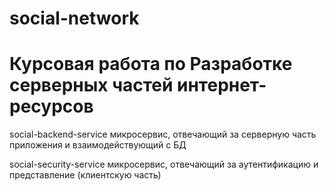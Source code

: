 # social-network 

# Курсовая работа по Разработке серверных частей интернет-ресурсов

social-backend-service микросервис, отвечающий за серверную часть приложения и взаимодействующий с БД

social-security-service микросервис, отвечающий за аутентификацию и представление (клиентскую часть)
